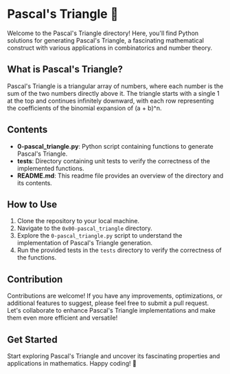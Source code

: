# Pascal's Triangle 📐

Welcome to the Pascal's Triangle directory! Here, you'll find Python solutions for generating Pascal's Triangle, a fascinating mathematical construct with various applications in combinatorics and number theory.

## What is Pascal's Triangle?

Pascal's Triangle is a triangular array of numbers, where each number is the sum of the two numbers directly above it. The triangle starts with a single 1 at the top and continues infinitely downward, with each row representing the coefficients of the binomial expansion of (a + b)^n.

## Contents

- **0-pascal_triangle.py**: Python script containing functions to generate Pascal's Triangle.
- **tests**: Directory containing unit tests to verify the correctness of the implemented functions.
- **README.md**: This readme file provides an overview of the directory and its contents.

## How to Use

1. Clone the repository to your local machine.
2. Navigate to the `0x00-pascal_triangle` directory.
3. Explore the `0-pascal_triangle.py` script to understand the implementation of Pascal's Triangle generation.
4. Run the provided tests in the `tests` directory to verify the correctness of the functions.

## Contribution

Contributions are welcome! If you have any improvements, optimizations, or additional features to suggest, please feel free to submit a pull request. Let's collaborate to enhance Pascal's Triangle implementations and make them even more efficient and versatile!

## Get Started

Start exploring Pascal's Triangle and uncover its fascinating properties and applications in mathematics. Happy coding! 🌟
